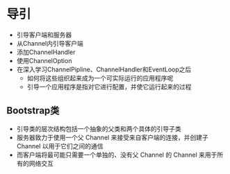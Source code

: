 # 导引
* 引导客户端和服务器
* 从Channel内引导客户端
* 添加ChannelHandler
* 使用ChannelOption
* 在深入学习ChannelPipline、ChannelHandler和EventLoop之后
	* 如何将这些组织起来成为一个可实际运行的应用程序呢
	* 引导一个应用程序是指对它进行配置，并使它运行起来的过程

## Bootstrap类
* 引导类的层次结构包括一个抽象的父类和两个具体的引导子类
* 服务器致力于使用一个父 Channel 来接受来自客户端的连接，并创建子 Channel 以用于它们之间的通信
* 而客户端将最可能只需要一个单独的、没有父 Channel 的 Channel 来用于所有的网络交互




